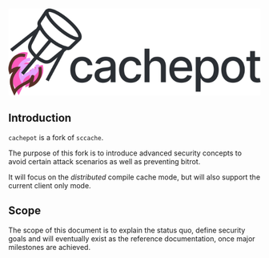 #

![Cachepot Logo](cachepot.png)

## Introduction

`cachepot` is a fork of `sccache`.

The purpose of this fork is to introduce advanced security concepts to avoid certain attack scenarios as well
as preventing bitrot.

It will focus on the _distributed_ compile cache mode, but will also support the current client only mode.

## Scope

The scope of this document is to explain the status quo, define security goals and will
eventually exist as the reference documentation, once major milestones are achieved.
